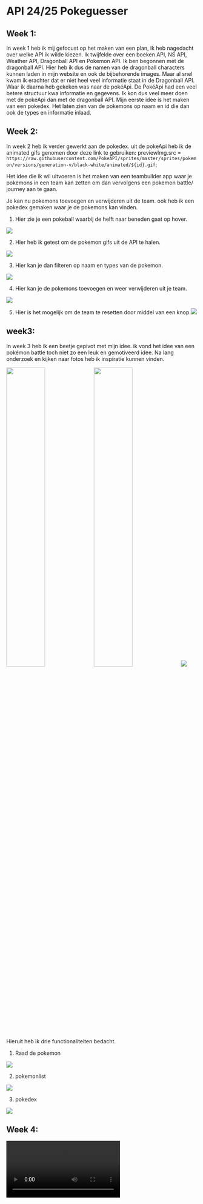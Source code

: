 # API 24/25 Pokeguesser

## Week 1:
In week 1 heb ik mij gefocust op het maken van een plan, ik heb nagedacht over welke API ik wilde kiezen. Ik twijfelde over een boeken API, NS API, Weather API, Dragonball API en Pokemon API.
Ik ben begonnen met de dragonball API. Hier heb ik dus de namen van de dragonball characters kunnen laden in mijn website en ook de bijbehorende images. Maar al snel kwam ik erachter dat er niet heel veel informatie staat in de Dragonball API. Waar ik daarna heb gekeken was naar de pokéApi. De PokéApi had een veel betere structuur kwa informatie en gegevens. Ik kon dus veel meer doen met de pokéApi dan met de dragonball API. Mijn eerste idee is het maken van een pokedex. Het laten zien van de pokemons op naam en id die dan ook de types en informatie inlaad. 

## Week 2:
In week 2 heb ik verder gewerkt aan de pokedex. uit de pokeApi heb ik de animated gifs genomen door deze link te gebruiken: previewImg.src = `https://raw.githubusercontent.com/PokeAPI/sprites/master/sprites/pokemon/versions/generation-v/black-white/animated/${id}.gif`;

 Het idee die ik wil uitvoeren is het maken van een teambuilder app waar je pokemons in een team kan zetten om dan vervolgens een pokemon battle/ journey aan te gaan.

 Je kan nu pokemons toevoegen en verwijderen uit de team. ook heb ik een pokedex gemaken waar je de pokemons kan vinden. 

1. Hier zie je een pokeball waarbij de helft naar beneden gaat op hover.  
<img src="./public/img/readme-img/v1-pokeball.gif">

2. Hier heb ik getest om de pokemon gifs uit de API te halen.  
<img src="./public/img/readme-img/v1-animated-gifs.gif">

 3. Hier kan je dan filteren op naam en types van de pokemon.  
<img src="./public/img/readme-img/v1-pokedexfilter.gif"> 

  4. Hier kan je de pokemons toevoegen en weer verwijderen uit je team.      
  <img src="./public/img/readme-img/v1-teambuilder.gif" > 

  5. Hier is het mogelijk om de team te resetten door middel van een knop.<img src="./public/img/readme-img/v1-reset-team.gif">  



## week3:

In week 3 heb ik een beetje gepivot met mijn idee. ik vond het idee van een pokémon battle toch niet zo een leuk en gemotiveerd idee. Na lang onderzoek en kijken naar fotos heb ik inspiratie kunnen vinden. 

<img src="./public/img/readme-img/pokemonteam.webp" width="45%">

<img src="./public/img/readme-img/pokecard.jpg" width ="45%">

<img src="./public/img/readme-img/whosthatpokemon.jpg">

Hieruit heb ik drie functionaliteiten bedacht. 

1. Raad de pokemon  
<img src="./public/img/readme-img/v2-guess.gif">

2. pokemonlist  
<img src="./public/img/readme-img/v2-pokemonlist.gif">

3. pokedex  
<img src="./public/img/readme-img/v2-pokdedex.gif">

## Week 4:
<video src="./public/img/readme-img/intro.mp4">
